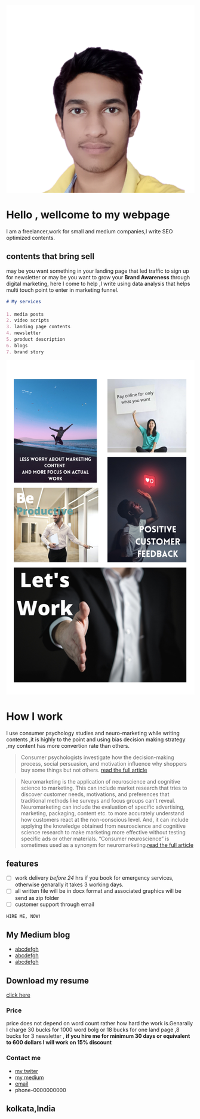 ![profile picture](https://raw.githubusercontent.com/Jay151061/jay151061.github.io/main/profile-img1.png)

# Hello , wellcome to my webpage

I am a freelancer,work for small and medium companies,I write SEO optimized contents.

## contents that bring sell
may be you want something in your landing page that led traffic to sign up for newsletter or may be you want to grow your  __Brand Awareness__  through digital marketing,
here I come to help ,I write using data analysis that helps multi touch point to enter in marketing funnel.

``` markdown
# My services

1. media posts
2. video scripts
3. landing page contents
4. newsletter
5. product description
6. blogs
7. brand story 

```
![graphics](https://raw.githubusercontent.com/Jay151061/jay151061.github.io/main/20220312_184557_0000.png)


# How I work
I use consumer psychology studies and neuro-marketing while writing contents ,it is highly to the point and using bias decision making strategy ,my content has more convertion rate than others.

>    Consumer psychologists investigate how the decision-making process, social persuasion, and motivation influence why shoppers buy some things but not others.
[read the full article](https://www.verywellmind.com/what-is-consumer-psychology-2794899)

>    Neuromarketing is the application of neuroscience and cognitive science to marketing. This can include market research that tries to discover customer needs, motivations, and preferences that traditional methods like surveys and focus groups can’t reveal.  Neuromarketing can include the evaluation of specific advertising, marketing, packaging, content etc. to more accurately understand how customers react at the non-conscious level. And, it can include applying the knowledge obtained from neuroscience and cognitive science research to make marketing more effective without testing specific ads or other materials.
 “Consumer neuroscience” is sometimes used as a synonym for neuromarketing.[read the full article](https://www.neurosciencemarketing.com/blog/articles/what-is-neuromarketing.html)
 

 
## features
- [ ] work delivery *before 24* hrs if you book for emergency services, otherwise genarally it takes 3 working days.
- [ ] all written file will be in docx format and associated graphics will be send as zip folder
- [ ] customer support through email

```markdown
HIRE ME, NOW!
```
## My Medium blog
- [abcdefgh](xyz.xyz)
- [abcdefgh](xyz.xyz)
- [abcdefgh](xyz.xyz)
## Download my resume
[click here](https://google.com)

### Price
price does not depend on word count rather how hard the work is.Genarally I charge 30 bucks for 1000 word bolg or 18 bucks for one land page ,8 bucks for 3 newsletter ,
 __if you hire me for minimum 30 days or equivalent to 600 dollars I will work on 15% discount__
### Contact me
- [my twiter](https://mobile.twitter.com/anueya1)
- [my medium](medium.com)
- [email](google.com)
- phone-0000000000


## kolkata,India
